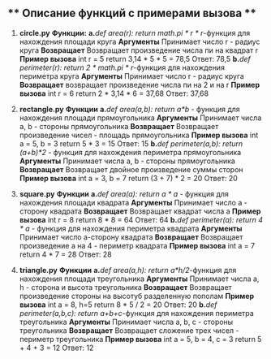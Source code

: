 ## ** Описание функций с примерами вызова **
 1. __circle.py__
    **Функции:**
        **а.**_def area(r): return math.pi * r * r_-функция для нахождения площади круга 
            **Аргументы**
                Принимает число r - радиус круга
            **Возвращает**
                Возвращает  произведение числа пи на квадрат r
            **Пример вызова**
                int r = 5
                return 3,14 * 5 * 5 = 78,5
            Ответ: 78,5
        **b.**_def perimeter(r): return 2 * math.pi * r_-функция для нахождения периметра круга
            **Аргументы**
                Принимает число r - радиус круга
            **Возвращает**
                возвращает произведение числа пи на 2 и на r
            **Пример вызова**
                int r = 6
                return 2 * 3,14 * 6 = 37,68
            Ответ: 37,68

 2. __rectangle.py__
    **Функции**
        **a.**_def area(a,b): return a*b_ - функция для нахождения площади прямоугольника
            **Аргументы**
                Принимает числа a, b - стороны прямоугольника
            **Возвращает**
                Возвращает произведение чисел - площадь прямоугольника
            **Пример вызова**
                int a = 5, b = 3
                return 5 * 3 = 15
            Ответ: 15
        **b.**_def perimeter(a,b): return (a+b)*2_ - функция для нахождения периметра прямоугольника
            **Аргументы**
                Принимает числа a, b - стороны прямоугольника
            **Возвращает**
                Возвращает двойное произведение суммы сторон
            **Пример вызова**
                int a = 3, b = 7
                return (3 + 7) * 2 = 20
            Ответ: 20
 3. __square.py__
    **Функции**
        **a.**_def area(a): return a * a_ - функция для нахождения площади квадрата
            **Аргументы**
                Принимает число a - сторону квадрата
            **Возвращает**
                Возвращает квадрат числа a
            **Пример вызова**
                int r = 8
                return 8 * 8 = 64
            Ответ: 64
        **b.**_def perimeter(a): return 4 * a_ - функция для нахождения периметра квадрата
            **Аргументы**
                Принимает число a-сторону квадрата
            **Возвращает**
                Возвращает произведение a на 4 - периметр квадрата
            **Пример вызова**
                int a = 7
                return 4 * 7 = 28
            Ответ: 28
 4. __triangle.py__
    **Функции**
        **a.**_def area(a,h): return a*h/2_-функция для нахождения площади треугольника
            **Аргументы**
                Принимает числа a, h - сторона и высота треугольника
            **Возвращает**
                Возвращает произведение стороны на высотуб разделенную пополам
            **Пример вызова**
                int a = 8, h=5
                return 8 * 5 / 2 = 20
            Ответ: 20
        **b.**_def perimeter(a,b,c): return a+b+c_-функция для нахождения периметра треугольника
            **Аргументы**
                Принимает числа a, b, c - стороны треугольника
            **Возвращает**
                Возвращает сложение трех чисел - периметр треугольника
            **Пример вызова**
                int a = 5, b = 4, c = 3
                return 5 + 4 + 3 = 12
            Ответ: 12